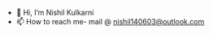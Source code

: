 - 👋 Hi, I’m Nishil Kulkarni
- 📫 How to reach me- mail @ nishil140603@outlook.com


<!---
pekaboo1406/pekaboo1406 is a ✨ special ✨ repository because its `README.md` (this file) appears on your GitHub profile.
You can click the Preview link to take a look at your changes.
--->

